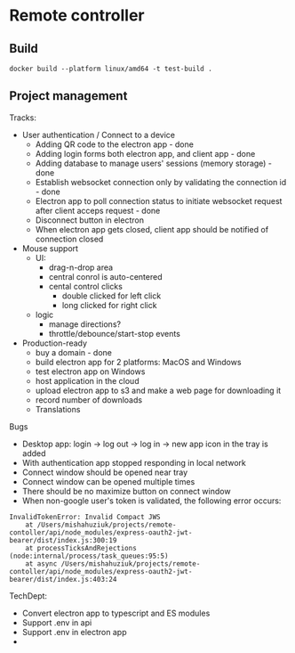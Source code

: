 # Remote controller

## Build

`docker build --platform linux/amd64 -t test-build .`


## Project management
Tracks:
- User authentication / Connect to a device
    - Adding QR code to the electron app - done
    - Adding login forms both electron app, and client app - done
    - Adding database to manage users' sessions (memory storage) - done
    - Establish websocket connection only by validating the connection id - done
    - Electron app to poll connection status to initiate websocket request after client acceps request - done
    - Disconnect button in electron 
    - When electron app gets closed, client app should be notified of connection closed
- Mouse support 
    - UI:
        - drag-n-drop area
        - central conrol is auto-centered
        - cental control clicks
            - double clicked for left click
            - long clicked for right click
    - logic
        - manage directions?
        - throttle/debounce/start-stop events
- Production-ready
    - buy a domain - done
    - build electron app for 2 platforms: MacOS and Windows
    - test electron app on Windows
    - host application in the cloud
    - upload electron app to s3 and make a web page for downloading it
    - record number of downloads
    - Translations

Bugs
- Desktop app: login -> log out -> log in -> new app icon in the tray is added
- With authentication app stopped responding in local network
- Connect window should be opened near tray
- Connect window can be opened multiple times
- There should be no maximize button on connect window
- When non-google user's token is validated, the following error occurs: 
```
InvalidTokenError: Invalid Compact JWS
    at /Users/mishahuziuk/projects/remote-contoller/api/node_modules/express-oauth2-jwt-bearer/dist/index.js:300:19
    at processTicksAndRejections (node:internal/process/task_queues:95:5)
    at async /Users/mishahuziuk/projects/remote-contoller/api/node_modules/express-oauth2-jwt-bearer/dist/index.js:403:24
```

TechDept:
- Convert electron app to typescript and ES modules
- Support .env in api
- Support .env in electron app
- 